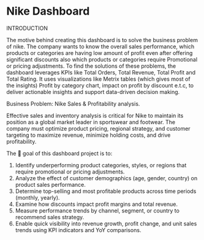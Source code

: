 # Nike Dashboard

INTRODUCTION

The motive behind creating this dashboard is to solve the business problem of nike. The company wants to know the overall sales performance, which products or categories are having low amount of profit even after offering significant discounts also which products or categories require Promotional or pricing adjustments. 
To find the solutions of these problems, the dashboard leverages KPIs like Total Orders, Total Revenue, Total Profit and Total Rating. It uses visualizations like Metrix tables (which gives most of the insights) Profit by category chart, impact on profit by discount e.t.c, to deliver actionable insights and support data-driven decision making. 

Business Problem: Nike Sales & Profitability analysis. 

Effective sales and inventory analysis is critical for Nike to maintain its position as a global market leader in sportswear and footwear. The company must optimize product pricing, regional strategy, and customer targeting to maximize revenue, minimize holding costs, and drive profitability.

The 🎯 goal of this dashboard project is to: 
1. Identify underperforming product categories, styles, or regions that require promotional or pricing adjustments.
2. Analyze the effect of customer demographics (age, gender, country) on product sales performance.
3. Determine top-selling and most profitable products across time periods (monthly, yearly).
4. Examine how discounts impact profit margins and total revenue.
5. Measure performance trends by channel, segment, or country to recommend sales strategy.
6. Enable quick visibility into revenue growth, profit change, and unit sales trends using KPI indicators and YoY comparisons.
